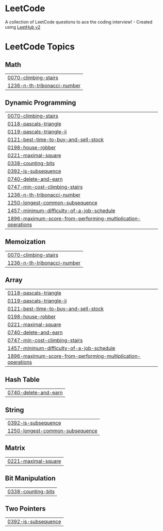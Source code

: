 # LeetCode
A collection of LeetCode questions to ace the coding interview! - Created using [LeetHub v2](https://github.com/arunbhardwaj/LeetHub-2.0)

<!---LeetCode Topics Start-->
# LeetCode Topics
## Math
|  |
| ------- |
| [0070-climbing-stairs](https://github.com/jypang0/LeetCode/tree/master/0070-climbing-stairs) |
| [1236-n-th-tribonacci-number](https://github.com/jypang0/LeetCode/tree/master/1236-n-th-tribonacci-number) |
## Dynamic Programming
|  |
| ------- |
| [0070-climbing-stairs](https://github.com/jypang0/LeetCode/tree/master/0070-climbing-stairs) |
| [0118-pascals-triangle](https://github.com/jypang0/LeetCode/tree/master/0118-pascals-triangle) |
| [0119-pascals-triangle-ii](https://github.com/jypang0/LeetCode/tree/master/0119-pascals-triangle-ii) |
| [0121-best-time-to-buy-and-sell-stock](https://github.com/jypang0/LeetCode/tree/master/0121-best-time-to-buy-and-sell-stock) |
| [0198-house-robber](https://github.com/jypang0/LeetCode/tree/master/0198-house-robber) |
| [0221-maximal-square](https://github.com/jypang0/LeetCode/tree/master/0221-maximal-square) |
| [0338-counting-bits](https://github.com/jypang0/LeetCode/tree/master/0338-counting-bits) |
| [0392-is-subsequence](https://github.com/jypang0/LeetCode/tree/master/0392-is-subsequence) |
| [0740-delete-and-earn](https://github.com/jypang0/LeetCode/tree/master/0740-delete-and-earn) |
| [0747-min-cost-climbing-stairs](https://github.com/jypang0/LeetCode/tree/master/0747-min-cost-climbing-stairs) |
| [1236-n-th-tribonacci-number](https://github.com/jypang0/LeetCode/tree/master/1236-n-th-tribonacci-number) |
| [1250-longest-common-subsequence](https://github.com/jypang0/LeetCode/tree/master/1250-longest-common-subsequence) |
| [1457-minimum-difficulty-of-a-job-schedule](https://github.com/jypang0/LeetCode/tree/master/1457-minimum-difficulty-of-a-job-schedule) |
| [1896-maximum-score-from-performing-multiplication-operations](https://github.com/jypang0/LeetCode/tree/master/1896-maximum-score-from-performing-multiplication-operations) |
## Memoization
|  |
| ------- |
| [0070-climbing-stairs](https://github.com/jypang0/LeetCode/tree/master/0070-climbing-stairs) |
| [1236-n-th-tribonacci-number](https://github.com/jypang0/LeetCode/tree/master/1236-n-th-tribonacci-number) |
## Array
|  |
| ------- |
| [0118-pascals-triangle](https://github.com/jypang0/LeetCode/tree/master/0118-pascals-triangle) |
| [0119-pascals-triangle-ii](https://github.com/jypang0/LeetCode/tree/master/0119-pascals-triangle-ii) |
| [0121-best-time-to-buy-and-sell-stock](https://github.com/jypang0/LeetCode/tree/master/0121-best-time-to-buy-and-sell-stock) |
| [0198-house-robber](https://github.com/jypang0/LeetCode/tree/master/0198-house-robber) |
| [0221-maximal-square](https://github.com/jypang0/LeetCode/tree/master/0221-maximal-square) |
| [0740-delete-and-earn](https://github.com/jypang0/LeetCode/tree/master/0740-delete-and-earn) |
| [0747-min-cost-climbing-stairs](https://github.com/jypang0/LeetCode/tree/master/0747-min-cost-climbing-stairs) |
| [1457-minimum-difficulty-of-a-job-schedule](https://github.com/jypang0/LeetCode/tree/master/1457-minimum-difficulty-of-a-job-schedule) |
| [1896-maximum-score-from-performing-multiplication-operations](https://github.com/jypang0/LeetCode/tree/master/1896-maximum-score-from-performing-multiplication-operations) |
## Hash Table
|  |
| ------- |
| [0740-delete-and-earn](https://github.com/jypang0/LeetCode/tree/master/0740-delete-and-earn) |
## String
|  |
| ------- |
| [0392-is-subsequence](https://github.com/jypang0/LeetCode/tree/master/0392-is-subsequence) |
| [1250-longest-common-subsequence](https://github.com/jypang0/LeetCode/tree/master/1250-longest-common-subsequence) |
## Matrix
|  |
| ------- |
| [0221-maximal-square](https://github.com/jypang0/LeetCode/tree/master/0221-maximal-square) |
## Bit Manipulation
|  |
| ------- |
| [0338-counting-bits](https://github.com/jypang0/LeetCode/tree/master/0338-counting-bits) |
## Two Pointers
|  |
| ------- |
| [0392-is-subsequence](https://github.com/jypang0/LeetCode/tree/master/0392-is-subsequence) |
<!---LeetCode Topics End-->